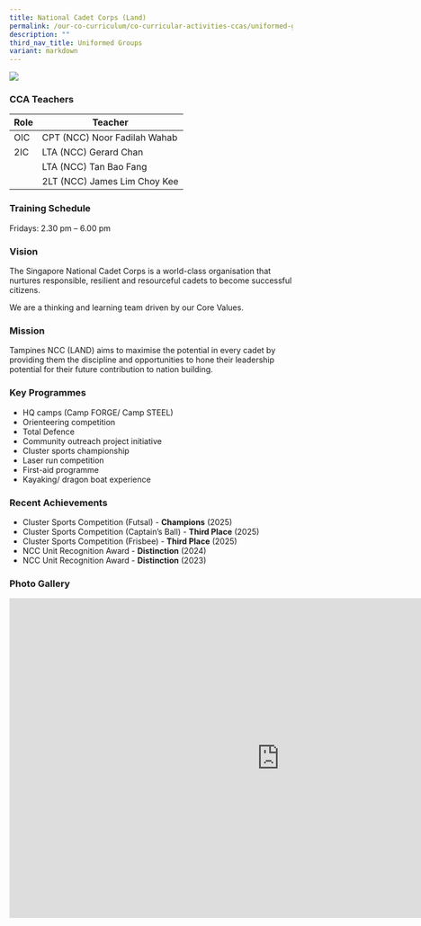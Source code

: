 ```yaml
---
title: National Cadet Corps (Land)
permalink: /our-co-curriculum/co-curricular-activities-ccas/uniformed-groups/national-cadet-corps-land/
description: ""
third_nav_title: Uniformed Groups
variant: markdown
---
```

![](/images/National_Cadet_Corps.jpg)

### CCA Teachers

| Role | Teacher | 
| -------- | -------- | 
| OIC     | CPT (NCC) Noor Fadilah Wahab     | 
| 2IC     | LTA (NCC) Gerard Chan   | 
|      | LTA (NCC) Tan Bao Fang     | 
|      | 2LT (NCC) James Lim Choy Kee    | 

### Training Schedule
Fridays: 2.30 pm – 6.00 pm 

### Vision
The Singapore National Cadet Corps is a world-class organisation that nurtures responsible, resilient and resourceful cadets to become successful citizens.

We are a thinking and learning team driven by our Core Values.

### Mission
Tampines NCC (LAND) aims to maximise the potential in every cadet by providing them the discipline and opportunities to hone their leadership potential for their future contribution to nation building.

### Key Programmes
*   HQ camps (Camp FORGE/ Camp STEEL)
*   Orienteering competition
*   Total Defence
*   Community outreach project initiative
*   Cluster sports championship
*   Laser run competition
*   First-aid programme
*   Kayaking/ dragon boat experience

### Recent Achievements
*   Cluster Sports Competition (Futsal) - **Champions** (2025)&nbsp;
*   Cluster Sports Competition (Captain’s Ball) - **Third Place** (2025)
*   Cluster Sports Competition (Frisbee) - **Third Place** (2025)
*   NCC Unit Recognition Award - **Distinction** (2024)&nbsp;
*   NCC Unit Recognition Award - **Distinction** (2023)

### Photo Gallery
<iframe allowfullscreen="true" height="569" width="960" frameborder="0" src="https://docs.google.com/presentation/d/e/2PACX-1vRjYx95UzH21chZgvUbpzl1B2wtje_CLZiDOg2H1yztnNv4xnfr6F-y-ZghDiC8UuV7O8pAwf-MdpxG/pubembed?start=true&amp;loop=true&amp;delayms=3000"></iframe>